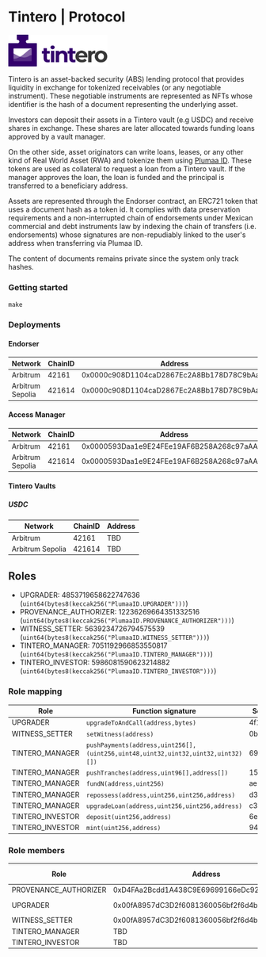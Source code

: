 # Tintero | Protocol

<img src="./images/logo.png" width="200" alt="Tintero Protocol">

Tintero is an asset-backed security (ABS) lending protocol that provides liquidity in exchange for tokenized receivables (or any negotiable instrument). These negotiable instruments are represented as NFTs whose identifier is the hash of a document representing the underlying asset.

Investors can deposit their assets in a Tintero vault (e.g USDC) and receive shares in exchange. These shares are later allocated towards funding loans approved by a vault manager.

On the other side, asset originators can write loans, leases, or any other kind of Real World Asset (RWA) and tokenize them using [Plumaa ID](https://plumaa.id). These tokens are used as collateral to request a loan from a Tintero vault. If the manager approves the loan, the loan is funded and the principal is transferred to a beneficiary address.

Assets are represented through the Endorser contract, an ERC721 token that uses a document hash as a token id. It complies with data preservation requirements and a non-interrupted chain of endorsements under Mexican commercial and debt instruments law by indexing the chain of transfers (i.e. endorsements) whose signatures are non-repudiably linked to the user's address when transferring via Plumaa ID.

The content of documents remains private since the system only track hashes.

### Getting started

```
make
```

### Deployments

#### Endorser

| Network          | ChainID | Address                                    |
| ---------------- | ------- | ------------------------------------------ |
| Arbitrum         | 42161   | 0x0000c908D1104caD2867Ec2A8Bb178D78C9bAaaa |
| Arbitrum Sepolia | 421614  | 0x0000c908D1104caD2867Ec2A8Bb178D78C9bAaaa |

#### Access Manager

| Network          | ChainID | Address                                    |
| ---------------- | ------- | ------------------------------------------ |
| Arbitrum         | 42161   | 0x0000593Daa1e9E24FEe19AF6B258A268c97aAAAa |
| Arbitrum Sepolia | 421614  | 0x0000593Daa1e9E24FEe19AF6B258A268c97aAAAa |

#### Tintero Vaults

##### USDC

| Network          | ChainID | Address |
| ---------------- | ------- | ------- |
| Arbitrum         | 42161   | TBD     |
| Arbitrum Sepolia | 421614  | TBD     |

## Roles

- UPGRADER: 4853719658622747636 (`uint64(bytes8(keccak256("PlumaaID.UPGRADER")))`)
- PROVENANCE_AUTHORIZER: 12236269664351332516 (`uint64(bytes8(keccak256("PlumaaID.PROVENANCE_AUTHORIZER")))`)
- WITNESS_SETTER: 5639234726794575539 (`uint64(bytes8(keccak256("PlumaaID.WITNESS_SETTER")))`)
- TINTERO_MANAGER: 7051192966853550817 (`uint64(bytes8(keccak256("PlumaaID.TINTERO_MANAGER")))`)
- TINTERO_INVESTOR: 5986081590623214882 (`uint64(bytes8(keccak256("PlumaaID.TINTERO_INVESTOR")))`)

### Role mapping

| Role             | Function signature                                                               | Selector | Target contract                            |
| ---------------- | -------------------------------------------------------------------------------- | -------- | ------------------------------------------ |
| UPGRADER         | `upgradeToAndCall(address,bytes)`                                                | 4f1ef286 | 0x0000c908D1104caD2867Ec2A8Bb178D78C9bAaaa |
| WITNESS_SETTER   | `setWitness(address)`                                                            | 0bc14f8b | 0x0000c908D1104caD2867Ec2A8Bb178D78C9bAaaa |
| TINTERO_MANAGER  | `pushPayments(address,uint256[],(uint256,uint48,uint32,uint32,uint32,uint32)[])` | 69b24c8a | TBD                                        |
| TINTERO_MANAGER  | `pushTranches(address,uint96[],address[])`                                       | 1589cd5e | TBD                                        |
| TINTERO_MANAGER  | `fundN(address,uint256)`                                                         | ae527b8a | TBD                                        |
| TINTERO_MANAGER  | `repossess(address,uint256,uint256,address)`                                     | d3b500cf | TBD                                        |
| TINTERO_MANAGER  | `upgradeLoan(address,uint256,uint256,address)`                                   | c3aacfe3 | TBD                                        |
| TINTERO_INVESTOR | `deposit(uint256,address)`                                                       | 6e553f65 | TBD                                        |
| TINTERO_INVESTOR | `mint(uint256,address)`                                                          | 94bf804d | TBD                                        |

### Role members

| Role                  | Address                                    | Execution Delay |
| --------------------- | ------------------------------------------ | --------------- |
| PROVENANCE_AUTHORIZER | 0xD4FAa2Bcdd1A438C9E69699166eDc92E65954ED7 | 0               |
| UPGRADER              | 0x00fA8957dC3D2f6081360056bf2f6d4b5f1a49aa | 259200 (3 days) |
| WITNESS_SETTER        | 0x00fA8957dC3D2f6081360056bf2f6d4b5f1a49aa | 0               |
| TINTERO_MANAGER       | TBD                                        | 0               |
| TINTERO_INVESTOR      | TBD                                        | 0               |
